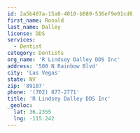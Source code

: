 ```yaml
---
id: 2a5b407a-15a8-4010-b889-536ef9e91cd6
first_name: Ronald
last_name: Dalley
license: DDS
services:
  - Dentist
category: Dentists
org_name: 'R Lindsey Dalley DDS Inc'
address: '500 N Rainbow Blvd'
city: 'Las Vegas'
state: NV
zip: '89107'
phone: '(702) 877-2771'
title: 'R Lindsey Dalley DDS Inc'
_geoloc:
  lat: 36.2355
  lng: -115.242
---
```


